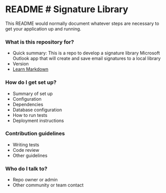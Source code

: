 # README # Signature Library

This README would normally document whatever steps are necessary to get your application up and running.

### What is this repository for? ###

* Quick summary: This is a repo to develop a signature library Microsoft Outlook app that will create and save email signatures to a local library
* Version
* [Learn Markdown](https://bitbucket.org/tutorials/markdowndemo)

### How do I get set up? ###

* Summary of set up
* Configuration
* Dependencies
* Database configuration
* How to run tests
* Deployment instructions

### Contribution guidelines ###

* Writing tests
* Code review
* Other guidelines

### Who do I talk to? ###

* Repo owner or admin
* Other community or team contact